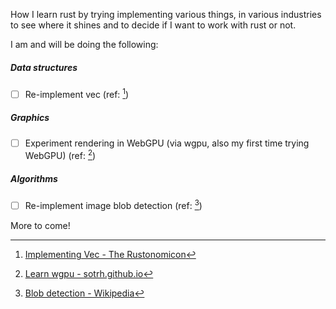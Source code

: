 How I learn rust by trying implementing various things, in various industries to see where it shines and to decide if I want to work with rust or not.

I am and will be doing the following:

##### Data structures
- [ ] Re-implement vec (ref: [^1])

##### Graphics
- [ ] Experiment rendering in WebGPU (via wgpu, also my first time trying WebGPU) (ref: [^2])

##### Algorithms
- [ ] Re-implement image blob detection (ref: [^3])

More to come!

[^1]: [Implementing Vec - The Rustonomicon](https://doc.rust-lang.org/nomicon/vec/vec.html)
[^2]: [Learn wgpu - sotrh.github.io](https://sotrh.github.io/learn-wgpu)
[^3]: [Blob detection - Wikipedia](https://en.wikipedia.org/wiki/Blob_detection)
